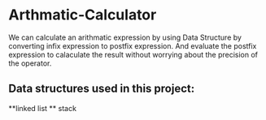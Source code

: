 # Arthmatic-Calculator

We can calculate an arithmatic expression by using Data Structure by converting infix expression to postfix expression.
And evaluate the postfix expression to calaculate the result without worrying about the precision of the operator.

## Data structures used in this project:
**linked list ** stack


